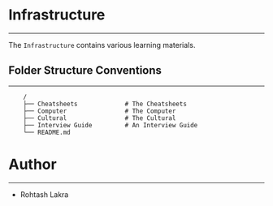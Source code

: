 # Infrastructure

---

The ```Infrastructure``` contains various learning materials.



## Folder Structure Conventions

---

```
    /
    ├── Cheatsheets             # The Cheatsheets
    ├── Computer                # The Computer
    ├── Cultural                # The Cultural
    ├── Interview Guide         # An Interview Guide
    └── README.md
```



# Author

---

- Rohtash Lakra
